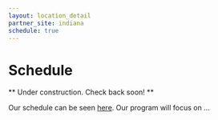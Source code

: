 ```yaml
---
layout: location_detail
partner_site: indiana
schedule: true
---
```


# Schedule

** Under construction. Check back soon! **

Our schedule can be seen [here](https://www.google.com). Our program will focus on ...
